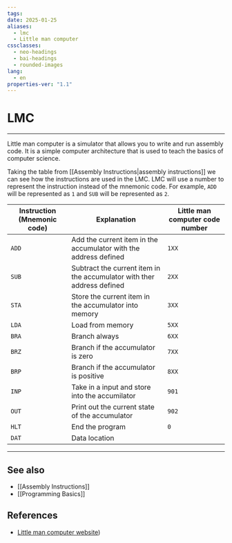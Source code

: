 ```yaml
---
tags: 
date: 2025-01-25
aliases:
  - lmc
  - Little man computer
cssclasses:
  - neo-headings
  - bai-headings
  - rounded-images
lang:
  - en
properties-ver: "1.1"
---
```

# LMC

***
Little man computer is a simulator that allows you to write and run assembly code. It is a simple computer architecture that is used to teach the basics of computer science.


Taking the table from [[Assembly Instructions|assembly instructions]] we can see how the instructions are used in the LMC. LMC will use a number to represent the instruction instead of the mnemonic code. For example, `ADD` will be represented as `1` and `SUB` will be represented as `2`.

| Instruction (Mnemonic code) | Explanation                                                            | Little man computer code number |
| --------------------------- | ---------------------------------------------------------------------- | ------------------------------- |
| `ADD`                       | Add the current item in the accumulator with the address defined       | `1XX`                           |
| `SUB`                       | Subtract the current item in the accumulator with ther address defined | `2XX`                           |
| `STA`                       | Store the current item in the accumulator into memory                  | `3XX`                           |
| `LDA`                       | Load from memory                                                       | `5XX`                           |
| `BRA`                       | Branch always                                                          | `6XX`                           |
| `BRZ`                       | Branch if the accumulator is zero                                      | `7XX`                           |
| `BRP`                       | Branch if the accumulator is positive                                  | `8XX`                           |
| `INP`                       | Take in a input and store into the accumilator                         | `901`                           |
| `OUT`                       | Print out the current state of the accumulator                         | `902`                           |
| `HLT`                       | End the program                                                        | `0`                             |
| `DAT`                       | Data location                                                          |                                 |

***
## See also
- [[Assembly Instructions]]
- [[Programming Basics]]

## References
- [Little man computer website](https://peterhigginson.co.uk/LMC/))


